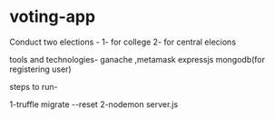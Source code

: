 # voting-app

Conduct two elections  -
1- for college 
2- for central elecions 


tools and technologies-
ganache ,metamask
expressjs
mongodb(for registering user)

steps to run-

1-truffle migrate --reset
2-nodemon server.js



